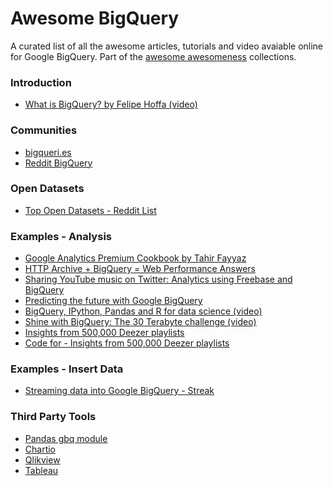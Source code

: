 Awesome BigQuery
================

A curated list of all the awesome articles, tutorials and video avaiable online for Google BigQuery. Part of the [awesome awesomeness](https://github.com/bayandin/awesome-awesomeness) collections.

### Introduction

- [What is BigQuery? by Felipe Hoffa (video)](https://www.youtube.com/watch?v=aupC-Wj7XDY)

### Communities

- [bigqueri.es](http://bigqueri.es)
- [Reddit BigQuery](http://www.reddit.com/r/bigquery/)

### Open Datasets

- [Top Open Datasets - Reddit List](http://www.reddit.com/r/bigquery/comments/2i0526/top_open_datasets_available_on_bigquery/)

### Examples - Analysis

- [Google Analytics Premium Cookbook by Tahir Fayyaz](https://github.com/tfayyaz/awesome-bigquery/blob/master/Cookbooks/Google%20Analytics%20Premium.md)
- [HTTP Archive + BigQuery = Web Performance Answers](https://www.igvita.com/2013/06/20/http-archive-bigquery-web-performance-answers/)
- [Sharing YouTube music on Twitter: Analytics using Freebase and BigQuery](http://apassant.net/2014/11/21/sharing-youtube-music-twitter-freebase-bigquery/)
- [Predicting the future with Google BigQuery](http://nbviewer.ipython.org/gist/fhoffa/6459195)
- [BigQuery, IPython, Pandas and R for data science (video)](https://www.youtube.com/watch?v=gLeTDUMb7HY)
- [Shine with BigQuery: The 30 Terabyte challenge (video)](https://www.youtube.com/watch?v=LSLU8Gxt-rc)
- [Insights from 500,000 Deezer playlists](http://apassant.net/2014/10/27/500000-deezer-playlists-google-big-query/)
- [Code for - Insights from 500,000 Deezer playlists](https://github.com/apassant/deezer-bigquery)


### Examples - Insert Data

- [Streaming data into Google BigQuery - Streak](https://www.youtube.com/watch?v=MTyMirxB-RY)

### Third Party Tools

- [Pandas gbq module](http://pandas.pydata.org/pandas-docs/stable/io.html#io-bigquery)
- [Chartio](http://www.chartio.com)
- [Qlikview](http://www.qlik.com)
- [Tableau](http://www.tableau.com)


